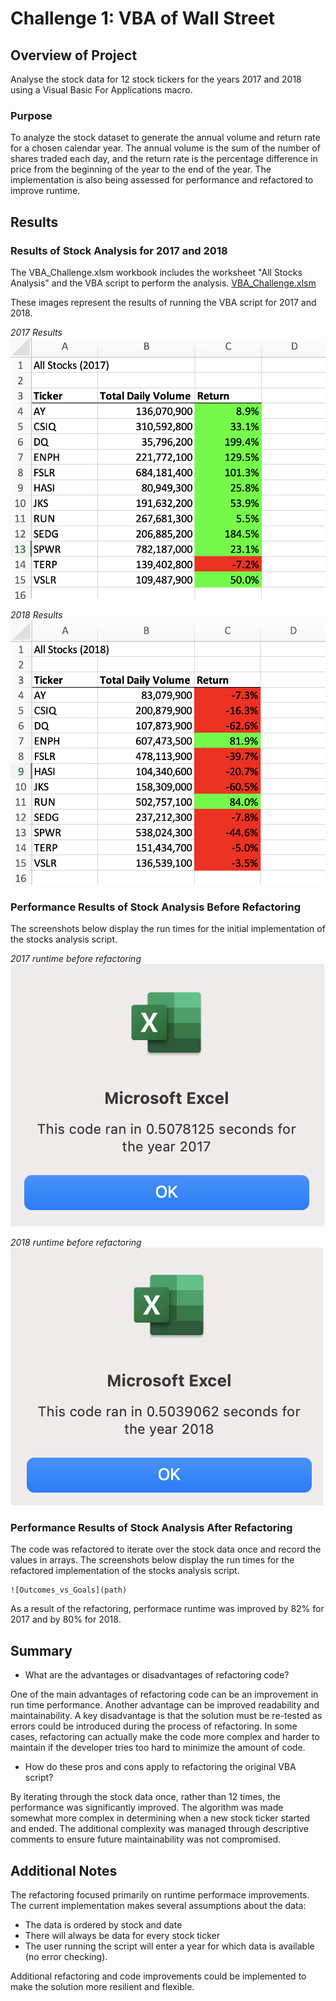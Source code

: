 # Challenge 1: VBA of Wall Street

## Overview of Project
Analyse the stock data for 12 stock tickers for the years 2017 and 2018 using a Visual Basic For Applications macro. 

### Purpose
To analyze the stock dataset to generate the annual volume and return rate for a chosen calendar year. The annual volume is the sum of the number of shares traded each day, and the return rate is the percentage difference in price from the beginning of the year to the end of the year. The implementation is also being assessed for performance and refactored to improve runtime.

## Results

### Results of Stock Analysis for 2017 and 2018
The VBA_Challenge.xlsm workbook includes the worksheet "All Stocks Analysis" and the VBA script to perform the analysis.
[VBA_Challenge.xlsm](https://github.com/Hala-INTJ/Stock-Analysis/blob/main/VBA_Challenge.xlsm)

These images represent the results of running the VBA script for 2017 and 2018.

*2017 Results*
![](https://github.com/Hala-INTJ/Stock-Analysis/blob/main/2017%20Results.png)

*2018 Results*
![](https://github.com/Hala-INTJ/Stock-Analysis/blob/main/2018%20Results.png)          
        
### Performance Results of Stock Analysis Before Refactoring 
The screenshots below display the run times for the initial implementation of the stocks analysis script.
   
*2017 runtime before refactoring*
![](https://github.com/Hala-INTJ/Stock-Analysis/blob/main/2017%20runtime%20without%20refactoring.png)
   
*2018 runtime before refactoring*
![](https://github.com/Hala-INTJ/Stock-Analysis/blob/main/2018%20runtime%20without%20refactoring.png)

### Performance Results of Stock Analysis After Refactoring 
  The code was refactored to iterate over the stock data once and record the values in arrays. The screenshots below display the run times for the refactored implementation of the stocks analysis script.
    
    ![Outcomes_vs_Goals](path)


As a result of the refactoring, performace runtime was improved by 82% for 2017 and by 80% for 2018.   

## Summary

- What are the advantages or disadvantages of refactoring code?
 
 One of the main advantages of refactoring code can be an improvement in run time performance. Another advantage can be improved readability and maintainability. A key disadvantage is that the solution must be re-tested as errors could be introduced during the process of refactoring. In some cases, refactoring can actually make the code more complex and harder to maintain if the developer tries too hard to minimize the amount of code.    

- How do these pros and cons apply to refactoring the original VBA script?

 By iterating through the stock data once, rather than 12 times, the performance was significantly improved. The algorithm was made somewhat more complex in determining when a new stock ticker started and ended. The additional complexity was managed through descriptive comments to ensure future maintainability was not compromised. 

## Additional Notes

The refactoring focused primarily on runtime performace improvements. The current implementation makes several assumptions about the data: 

 * The data is ordered by stock and date 
 * There will always be data for every stock ticker
 * The user running the script will enter a year for which data is available (no error checking).

 Additional refactoring and code improvements could be implemented to make the solution more resilient and flexible. 
